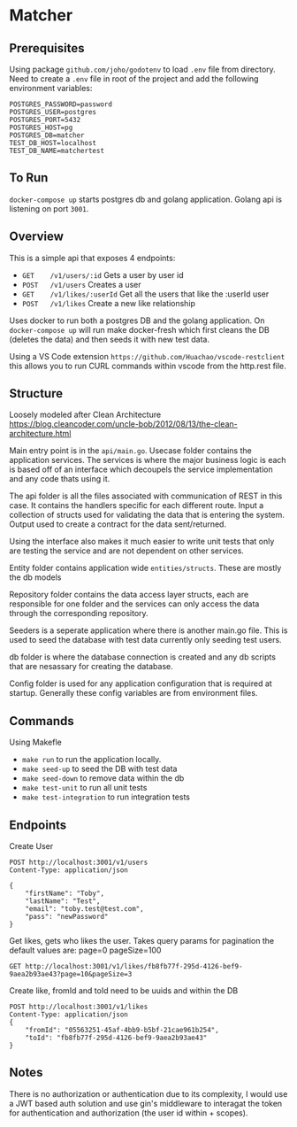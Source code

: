 # Matcher

## Prerequisites

Using package `github.com/joho/godotenv` to load `.env` file from directory. Need to create a `.env` file in root of the project and add the following environment variables:

```
POSTGRES_PASSWORD=password
POSTGRES_USER=postgres
POSTGRES_PORT=5432
POSTGRES_HOST=pg
POSTGRES_DB=matcher
TEST_DB_HOST=localhost
TEST_DB_NAME=matchertest
```

## To Run

`docker-compose up` starts postgres db and golang application. Golang api is listening on port `3001`.

## Overview

This is a simple api that exposes 4 endpoints:

- `GET    /v1/users/:id` Gets a user by user id
- `POST   /v1/users` Creates a user
- `GET    /v1/likes/:userId` Get all the users that like the :userId user
- `POST   /v1/likes` Create a new like relationship

Uses docker to run both a postgres DB and the golang application. On `docker-compose up` will run make docker-fresh which first cleans the DB (deletes the data) and then seeds it with new test data. 

Using a VS Code extension `https://github.com/Huachao/vscode-restclient` this allows you to run CURL commands within vscode from the http.rest file.

## Structure

Loosely modeled after Clean Architecture https://blog.cleancoder.com/uncle-bob/2012/08/13/the-clean-architecture.html

Main entry point is in the `api/main.go`. Usecase folder contains the application services. The services is where the major business logic is each is based off of an interface which decoupels the service implementation and any code thats using it.

The api folder is all the files associated with communication of REST in this case. It contains the handlers specific for each different route. Input a collection of structs used for validating the data that is entering the system. Output used to create a contract for the data sent/returned.

Using the interface also makes it much easier to write unit tests that only are testing the service and are not dependent on other services.

Entity folder contains application wide `entities/structs`. These are mostly the db models

Repository folder contains the data access layer structs, each are responsible for one folder and the services can only access the data through the corresponding repository.

Seeders is a seperate application where there is another main.go file. This is used to seed the database with test data currently only seeding test users.

db folder is where the database connection is created and any db scripts that are nesassary for creating the database.

Config folder is used for any application configuration that is required at startup. Generally these config variables are from environment files.

## Commands

Using Makefle
- `make run` to run the application locally.
- `make seed-up` to seed the DB with test data
- `make seed-down` to remove data within the db
- `make test-unit` to run all unit tests
- `make test-integration` to run integration tests

## Endpoints

Create User

```
POST http://localhost:3001/v1/users
Content-Type: application/json

{
    "firstName": "Toby",
    "lastName": "Test",
    "email": "toby.test@test.com",
    "pass": "newPassword"
}
```
Get likes, gets who likes the user. Takes query params for pagination the default values are:
page=0
pageSize=100

```
GET http://localhost:3001/v1/likes/fb8fb77f-295d-4126-bef9-9aea2b93ae43?page=10&pageSize=3
```

Create like, fromId and toId need to be uuids and within the DB
```
POST http://localhost:3001/v1/likes
Content-Type: application/json
{
    "fromId": "05563251-45af-4bb9-b5bf-21cae961b254",
    "toId": "fb8fb77f-295d-4126-bef9-9aea2b93ae43"
}
```
## Notes

There is no authorization or authentication due to its complexity, I would use a JWT based auth solution and use gin's middleware to interagat the token for authentication and authorization (the user id within + scopes).